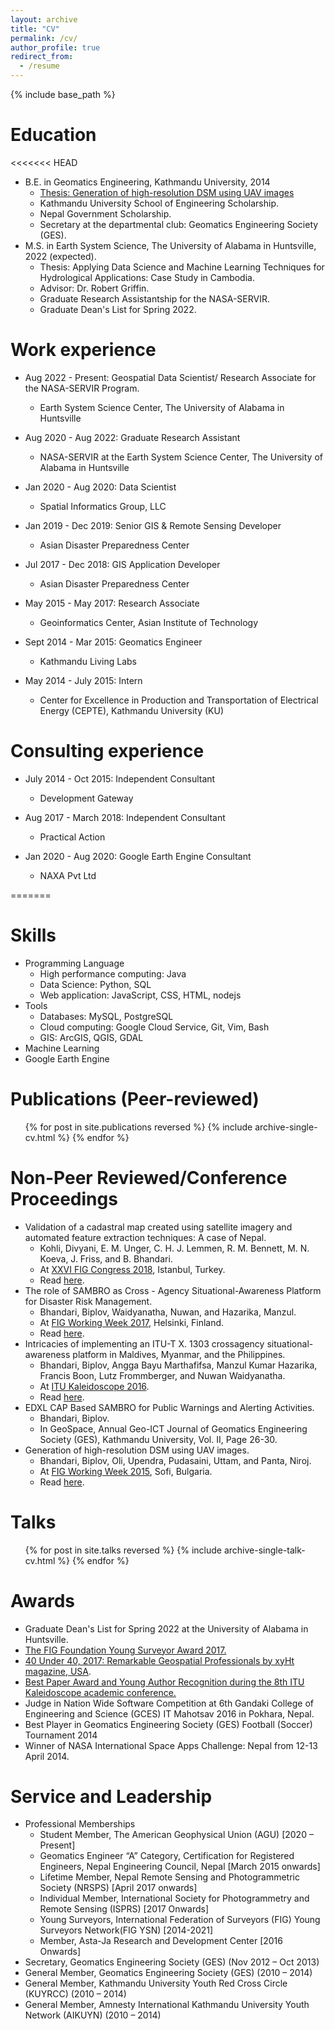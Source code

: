 ```yaml
---
layout: archive
title: "CV"
permalink: /cv/
author_profile: true
redirect_from:
  - /resume
---
```


{% include base_path %}

Education
======
<<<<<<< HEAD
* B.E. in Geomatics Engineering, Kathmandu University, 2014
  * [Thesis: Generation of high-resolution DSM using UAV images](https://www.fig.net/resources/proceedings/fig_proceedings/fig2015/papers/ts08c/TS08C_bhandari_oli_et_al_7439.pdf)
  * Kathmandu University School of Engineering Scholarship.
  * Nepal Government Scholarship.
  * Secretary at the departmental club: Geomatics Engineering Society (GES).
* M.S. in Earth System Science, The University of Alabama in Huntsville, 2022 (expected).
  * Thesis: Applying Data Science and Machine Learning Techniques for Hydrological Applications: Case Study in Cambodia.
  * Advisor: Dr. Robert Griffin.
  * Graduate Research Assistantship for the NASA-SERVIR.
  * Graduate Dean's List for Spring 2022.

Work experience
======
* Aug 2022 - Present: Geospatial Data Scientist/ Research Associate for the NASA-SERVIR Program.
  * Earth System Science Center, The University of Alabama in Huntsville

* Aug 2020 - Aug 2022: Graduate Research Assistant
  * NASA-SERVIR at the Earth System Science Center, The University of Alabama in Huntsville

* Jan 2020 - Aug 2020: Data Scientist
  * Spatial Informatics Group, LLC

* Jan 2019 - Dec 2019: Senior GIS & Remote Sensing Developer
  * Asian Disaster Preparedness Center

* Jul 2017 - Dec 2018: GIS Application Developer
  * Asian Disaster Preparedness Center

* May 2015 - May 2017: Research Associate
  * Geoinformatics Center, Asian Institute of Technology

* Sept 2014 - Mar 2015: Geomatics Engineer
  * Kathmandu Living Labs

* May 2014 - July 2015: Intern
  * Center for Excellence in Production and Transportation of Electrical Energy (CEPTE), Kathmandu University (KU)

Consulting experience
======
* July 2014 - Oct 2015: Independent Consultant
  * Development Gateway

* Aug 2017 - March 2018: Independent Consultant
  * Practical Action

* Jan 2020 - Aug 2020: Google Earth Engine Consultant
  * NAXA Pvt Ltd

=======

Skills
======
* Programming Language
  * High performance computing: Java
  * Data Science: Python, SQL
  * Web application: JavaScript, CSS, HTML, nodejs
* Tools
  * Databases: MySQL, PostgreSQL
  * Cloud computing: Google Cloud Service, Git, Vim, Bash
  * GIS: ArcGIS, QGIS, GDAL
* Machine Learning
* Google Earth Engine

Publications (Peer-reviewed)
======
  <ul>{% for post in site.publications reversed %}
    {% include archive-single-cv.html %}
  {% endfor %}</ul>

Non-Peer Reviewed/Conference Proceedings
======
* Validation of a cadastral map created using satellite imagery and automated feature extraction techniques: A case of Nepal.
  * Kohli, Divyani, E. M. Unger, C. H. J. Lemmen, R. M. Bennett, M. N. Koeva, J. Friss, and B. Bhandari.
  * At [XXVI FIG Congress 2018](https://www.fig.net/fig2018/), Istanbul, Turkey.
  * Read [here](http://biplovbhandari.github.io/files/TS08C_kohli_unger_et_al_9566.pdf).
* The role of SAMBRO as Cross - Agency Situational-Awareness Platform for Disaster Risk Management.
  * Bhandari, Biplov, Waidyanatha, Nuwan, and Hazarika, Manzul.
  * At [FIG Working Week 2017](https://www.fig.net/fig2017), Helsinki, Finland.
  * Read [here](http://biplovbhandari.github.io/files/The_role_of_SAMBRO_as_Cross_Agency_Situational_Awareness_Platform_for_Disaster_Risk_Management.pdf).
* Intricacies of implementing an ITU-T X. 1303 crossagency situational-awareness platform in Maldives, Myanmar, and the Philippines.
  * Bhandari, Biplov, Angga Bayu Marthafifsa, Manzul Kumar Hazarika, Francis Boon, Lutz Frommberger, and Nuwan Waidyanatha.
  * At [ITU Kaleidoscope 2016](https://www.itu.int/en/ITU-T/academia/kaleidoscope/2016/Pages/default.aspx).
  * Read [here](http://biplovbhandari.github.io/files/bhandari2016.pdf).
* EDXL CAP Based SAMBRO for Public Warnings and Alerting Activities.
  * Bhandari, Biplov.
  * In GeoSpace, Annual Geo-ICT Journal of Geomatics Engineering Society (GES), Kathmandu University, Vol. II, Page 26-30.
* Generation of high-resolution DSM using UAV images.
  * Bhandari, Biplov, Oli, Upendra, Pudasaini, Uttam, and Panta, Niroj.
  * At [FIG Working Week 2015](https://www.fig.net/fig2015/), Sofi, Bulgaria.
  * Read [here](http://biplovbhandari.github.io/files/TS08C_bhandari_oli_et_al_7439.pdf).


Talks
======
  <ul>{% for post in site.talks reversed %}
    {% include archive-single-talk-cv.html  %}
  {% endfor %}</ul>

<!-- Teaching
======
  <ul>{% for post in site.teaching reversed %}
    {% include archive-single-cv.html %}
  {% endfor %}</ul> -->

Awards
======
* Graduate Dean's List for Spring 2022 at the University of Alabama in Huntsville.
* [The FIG Foundation Young Surveyor Award 2017.](https://www.fig.net/figfoundation/recipients/bhandari_biplov.asp)
* [40 Under 40, 2017: Remarkable Geospatial Professionals by xyHt magazine, USA](http://biplovbhandari.github.io/files/xyht_winter_supplement_2017.pdf).
* [Best Paper Award and Young Author Recognition during the 8th ITU Kaleidoscope academic conference.](https://www.ait.ac.th/2016/11/young-author-award-for-ait-researcher/)
* Judge in Nation Wide Software Competition at 6th Gandaki College of Engineering and Science (GCES) IT Mahotsav 2016 in Pokhara, Nepal.
* Best Player in Geomatics Engineering Society (GES) Football (Soccer) Tournament 2014
* Winner of NASA International Space Apps Challenge: Nepal from 12-13 April 2014.

Service and Leadership
======
* Professional Memberships
  * Student Member, The American Geophysical Union (AGU) [2020 – Present]
  * Geomatics Engineer “A” Category, Certification for Registered Engineers, Nepal Engineering Council, Nepal [March 2015 onwards]
  * Lifetime Member, Nepal Remote Sensing and Photogrammetric Society (NRSPS) [April 2017 onwards]
  * Individual Member, International Society for Photogrammetry and Remote Sensing (ISPRS) [2017 Onwards]
  * Young Surveyors, International Federation of Surveyors (FIG) Young Surveyors Network(FIG YSN) [2014-2021]
  * Member, Asta-Ja Research and Development Center [2016 Onwards]
* Secretary, Geomatics Engineering Society (GES) (Nov 2012 – Oct 2013)
* General Member, Geomatics Engineering Society (GES) (2010 – 2014)
* General Member, Kathmandu University Youth Red Cross Circle (KUYRCC) (2010 – 2014)
* General Member, Amnesty International Kathmandu University Youth Network (AIKUYN) (2010 – 2014)
